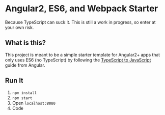 # Angular2, ES6, and Webpack Starter

Because TypeScript can suck it.
This is still a work in progress, so enter at your own risk.

## What is this?

This project is meant to be a simple starter template for Angular2+ apps that only uses ES6 (no TypeScript) by following the [TypeScript to JavaScript](https://angular.io/docs/ts/latest/cookbook/ts-to-js.html) guide from Angular. 


## Run It
1. `npm install`
2. `npm start`
3. Open `localhost:8080`
4. Code